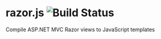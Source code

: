 # razor.js ![Build Status](http://ci.milk.sh/app/rest/builds/buildType:\(id:bt9\)/statusIcon)

Compile ASP.NET MVC Razor views to JavaScript templates

